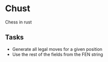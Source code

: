 # Chust

Chess in rust

## Tasks

- Generate all legal moves for a given position
- Use the rest of the fields from the FEN string

